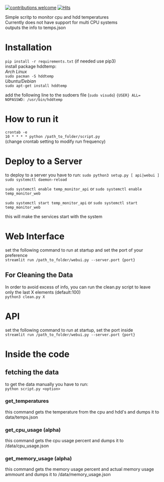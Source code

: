 [![contributions welcome](https://img.shields.io/badge/contributions-welcome-brightgreen.svg?style=flat)](https://github.com/dwyl/esta/issues)
[![Hits](https://hits.seeyoufarm.com/api/count/incr/badge.svg?url=https%3A%2F%2Fgithub.com%2FJavierOramas%2temperatureMonitor&count_bg=%233D91C8&title_bg=%23555555&icon=&icon_color=%23E7E7E7&title=hits&edge_flat=false)](https://hits.seeyoufarm.com)

Simple scritp to monitor cpu and hdd temperatures</br>
Currently does not have support for multi CPU systems</br>
outputs the info to temps.json</br>


# Installation
`pip install -r requirements.txt`
(if needed use pip3)</br>
install package hddtemp:</br>
*Arch Linux*</br>
`sudo pacman -S hddtemp`</br>
*Ubuntu/Debian*</br>
`sudo apt-get install hddtemp`</br>

add the following line to the sudoers file (`sudo visudo`)
`{USER} ALL= NOPASSWD: /usr/bin/hddtemp`

# How to run it
`crontab -e`</br>
`10 * * * * python /path_to_folder/script.py`</br> 
(change crontab setting to modify run frequency)</br>

# Deploy to a Server
to deploy to a server you have to run:
`sudo python3 setup.py [ api|webui ]`
`sudo systemctl daemon-reload`

`sudo systemctl enable temp_monitor_api` or
`sudo systemctl enable temp_monitor_web`

`sudo systemctl start temp_monitor_api` or
`sudo systemctl start temp_monitor_web`

this will make the services start with the system

# Web Interface
set the following command to run at startup and set the port of your preference</br>
`streamlit run /path_to_folder/webui.py --server.port {port}`</br>

## For Cleaning the Data
In order to avoid excess of info, you can run the clean.py script to leave only the last X elements (default:100)</br>
`python3 clean.py X`</br>

# API
set the following command to run at startup, set the port inside</br>
`streamlit run /path_to_folder/webui.py --server.port {port}`</br>

# Inside the code

## fetching the data

to get the data manually you have to run:</br>
`python script.py <option>`

### get_temperatures
this command gets the temperature from the cpu and hdd's and dumps it to data/temps.json

### get_cpu_usage (alpha)
this command gets the cpu usage percent and dumps it to /data/cpu_usage.json

### get_memory_usage (alpha)
this command gets the memory usage percent and actual memory usage ammount and dumps it to /data/memory_usage.json
